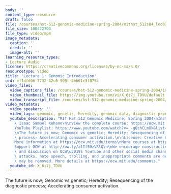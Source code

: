 ```yaml
---
body: ''
content_type: resource
draft: false
file: /courses/hst-512-genomic-medicine-spring-2004/mithst_512s04_lec01_360p_16_9.mp4
file_size: 100472703
file_type: video/mp4
image_metadata:
  caption: ''
  credit: ''
  image-alt: ''
learning_resource_types:
- Lecture Audio
license: https://creativecommons.org/licenses/by-nc-sa/4.0/
resourcetype: Video
title: 'Lecture 1: Genomic Introduction'
uid: ef1dfd06-7732-42c0-903f-8bb61c3f875c
video_files:
  video_captions_file: /courses/hst-512-genomic-medicine-spring-2004/1X1qhX6a2ouuYJKp35v8xRkMUQYAAFaIO_transcript.webvtt
  video_thumbnail_file: https://img.youtube.com/vi/X_6i7j_TDVU/default.jpg
  video_transcript_file: /courses/hst-512-genomic-medicine-spring-2004/1X1qhX6a2ouuYJKp35v8xRkMUQYAAFaIO_transcript.pdf
video_metadata:
  video_speakers: ''
  video_tags: genomic, genetic, heredity, genomic data, diagnostic process, DNA, RNA
  youtube_description: "MIT HST.512 Genomic Medicine, Spring 2004\nInstructor: Prof.\
    \ Isaac Samuel Kohane\n\nView the complete course: https://ocw.mit.edu/courses/hst-512-genomic-medicine-spring-2004/\n\
    YouTube Playlist: https://www.youtube.com/watch?v=_-gQchCLmXk&list=PLUl4u3cNGP613PJMNmRjAIdBr76goU1V5\n\
    \nThe future is now; Genomic vs genetic; Heredity; Resequencing of the diagnostic\
    \ process; Accelerating consumer activation.\n\nLicense: Creative Commons BY-NC-SA\n\
    More information at https://ocw.mit.edu/terms\nMore courses at https://ocw.mit.edu\n\
    Support OCW at http://ow.ly/a1If50zVRlQ\n\nWe encourage constructive comments\
    \ and discussion on OCW\u2019s YouTube and other social media channels. Personal\
    \ attacks, hate speech, trolling, and inappropriate comments are not allowed and\
    \ may be removed. More details at https://ocw.mit.edu/comments."
  youtube_id: X_6i7j_TDVU
---
```

The future is now; Genomic vs genetic; Heredity; Resequencing of the diagnostic process; Accelerating consumer activation.